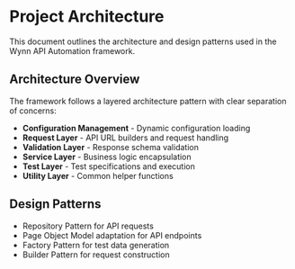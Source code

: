 # Project Architecture

This document outlines the architecture and design patterns used in the Wynn API Automation framework.

## Architecture Overview

The framework follows a layered architecture pattern with clear separation of concerns:

- **Configuration Management** - Dynamic configuration loading
- **Request Layer** - API URL builders and request handling
- **Validation Layer** - Response schema validation
- **Service Layer** - Business logic encapsulation
- **Test Layer** - Test specifications and execution
- **Utility Layer** - Common helper functions

## Design Patterns

- Repository Pattern for API requests
- Page Object Model adaptation for API endpoints
- Factory Pattern for test data generation
- Builder Pattern for request construction
